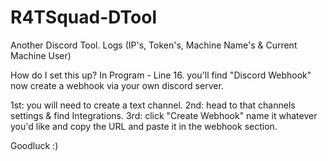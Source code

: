 # R4TSquad-DTool

Another Discord Tool.
Logs (IP's, Token's, Machine Name's & Current Machine User)

How do I set this up?
In Program - Line 16. you'll find "Discord Webhook" now create a webhook via your own discord server. 

1st: you will need to create a text channel.
2nd: head to that channels settings & find Integrations.
3rd: click "Create Webhook" name it whatever you'd like and copy the URL and paste it in the webhook section.

Goodluck :)

